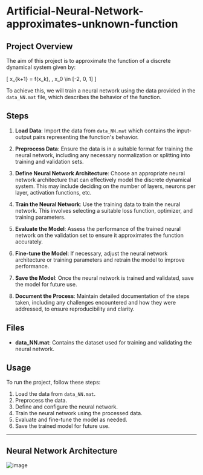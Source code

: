 # Artificial-Neural-Network-approximates-unknown-function

## Project Overview

The aim of this project is to approximate the function of a discrete dynamical system given by:

\[ x_{k+1} = f(x_k), \, x_0 \in [-2, 0, 1] \]

To achieve this, we will train a neural network using the data provided in the `data_NN.mat` file, which describes the behavior of the function.

## Steps

1. **Load Data**: Import the data from `data_NN.mat` which contains the input-output pairs representing the function's behavior.

2. **Preprocess Data**: Ensure the data is in a suitable format for training the neural network, including any necessary normalization or splitting into training and validation sets.

3. **Define Neural Network Architecture**: Choose an appropriate neural network architecture that can effectively model the discrete dynamical system. This may include deciding on the number of layers, neurons per layer, activation functions, etc.

4. **Train the Neural Network**: Use the training data to train the neural network. This involves selecting a suitable loss function, optimizer, and training parameters.

5. **Evaluate the Model**: Assess the performance of the trained neural network on the validation set to ensure it approximates the function accurately.

6. **Fine-tune the Model**: If necessary, adjust the neural network architecture or training parameters and retrain the model to improve performance.

7. **Save the Model**: Once the neural network is trained and validated, save the model for future use.

8. **Document the Process**: Maintain detailed documentation of the steps taken, including any challenges encountered and how they were addressed, to ensure reproducibility and clarity.

## Files

- **data_NN.mat**: Contains the dataset used for training and validating the neural network.

## Usage

To run the project, follow these steps:

1. Load the data from `data_NN.mat`.
2. Preprocess the data.
3. Define and configure the neural network.
4. Train the neural network using the processed data.
5. Evaluate and fine-tune the model as needed.
6. Save the trained model for future use.

---

## Neural Network Architecture
![image](https://github.com/alexkalergis/Artificial-Neural-Network-approximates-unknown-function/assets/105602973/8b9770e5-157a-4d88-b1fd-50ec24f23472)
